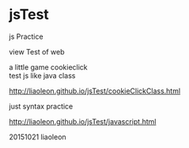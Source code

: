 # jsTest
js Practice

view Test of web

a little game cookieclick  
test js like java class 

http://liaoleon.github.io/jsTest/cookieClickClass.html

just syntax practice 

http://liaoleon.github.io/jsTest/javascript.html

20151021
liaoleon
